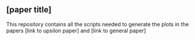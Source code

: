 ## [paper title]

This repository contains all the scripts needed to generate the plots in the papers [link to upsilon paper] and [link to general paper]

## 

